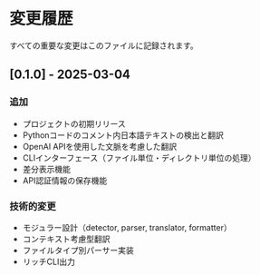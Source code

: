 # 変更履歴

すべての重要な変更はこのファイルに記録されます。

## [0.1.0] - 2025-03-04

### 追加
- プロジェクトの初期リリース
- Pythonコードのコメント内日本語テキストの検出と翻訳
- OpenAI APIを使用した文脈を考慮した翻訳
- CLIインターフェース（ファイル単位・ディレクトリ単位の処理）
- 差分表示機能
- API認証情報の保存機能

### 技術的変更
- モジュラー設計（detector, parser, translator, formatter）
- コンテキスト考慮型翻訳
- ファイルタイプ別パーサー実装
- リッチCLI出力
